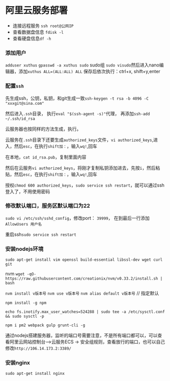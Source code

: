 # 阿里云服务部署
* 连接远程服务 `ssh root@公网IP`
* 查看数据盘信息 `fdisk -l`
* 查看硬盘信息`df -h`

### 添加用户
`adduser xuthus`
`gpasswd -a xuthus sudo` sudo组
`sudo visudo`然后进入nano编辑器，添加`xuthus ALL=(ALL:ALL) ALL`
保存后依次执行：ctrl+x, shift+y,enter

### 配置`ssh`
先生成ssh，公钥，私钥，和git生成一致`ssh-keygen -t rsa -b 4096 -C "xxxgit@sina.com"`

然后进入`.ssh`目录， 执行`eval "$(ssh-agent -s)"`代理，
再添加`ssh-add ~/.ssh/id_rsa`

云服务器也按同样的方法生成，执行。

云服务在`.ssh`目录下还要生成`authorized_keys`文件，`vi authorized_keys`,进入，然后`esc`，在执行`shift加：`，输入`wq!`,回车

在本地，`cat id_rsa.pub`，复制里面内容

然后在云服务`vi authorized_keys`，将刚才复制私钥添加进去，先按`i`，然后粘贴，然后`esc`，在执行`shift加：`，输入`wq!`,回车

授权`chmod 600 authorized_keys`，`sudo service ssh restart`，就可以通过ssh登入了，不用使用密码

### 修改默认端口，服务区默认端口为22

`sudo vi /etc/ssh/sshd_config`，修改port： `39999`，
在到最后一行添加`AllowUsers 用户名`

重启ssh`sudo service ssh restart`

### 安装nodejs环境
`sudo apt-get install vim openssl build-essential libssl-dev wget curl git`

nvm
`wget -qO- https://raw.githubusercontent.com/creationix/nvm/v0.33.2/install.sh | bash`

`nvm install v版本号`
`nvm use v版本号`
`nvm alias default v版本号` // 指定默认

`npm install -g npm`

`echo fs.inotify.max_user_watches=524288 | sudo tee -a /etc/sysctl.conf && sudo sysctl -p`

`npm i pm2 webpack gulp grunt-cli -g`

通过nodejs搭建服务器，监听的端口号需要注意，不是所有端口都可以，可以查看阿里云网站控制台—>云服务ECS -> 安全组规则，查看放行的端口，也可以自己修改`http://106.14.173.2:3389/`

### 安装nginx
`sudo apt-get install nginx`